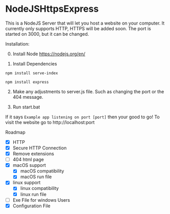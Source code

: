 # NodeJSHttpsExpress
This is a NodeJS Server that will let you host a website on your computer. It currently only supports HTTP, HTTPS will be added soon. The port is started on 3000, but it can be changed.

Installation:

0) Install Node
https://nodejs.org/en/

1) Install Dependencies
```
npm install serve-index
```

```
npm install express
```
2) Make any adjustments to server.js file. Such as changing the port or the 404 message.

3) Run start.bat

If it says `Example app listening on port [port]` then your good to go!
To visit the website go to http://localhost:port

Roadmap
- [X] HTTP
- [X] Secure HTTP Connection
- [X] Remove extensions
- [ ] 404 html page
- [X] macOS support
  - [X] macOS compatibility
  - [X] macOS run file
- [X] linux support
  - [X] linux compatibility
  - [X] linux run file
- [ ] Exe File for windows Users
- [X] Configuration File

